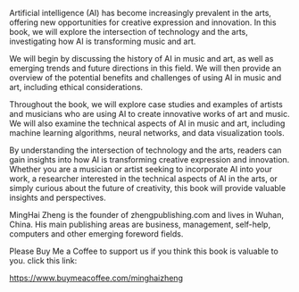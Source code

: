 
Artificial intelligence (AI) has become increasingly prevalent in the arts, offering new opportunities for creative expression and innovation. In this book, we will explore the intersection of technology and the arts, investigating how AI is transforming music and art.

We will begin by discussing the history of AI in music and art, as well as emerging trends and future directions in this field. We will then provide an overview of the potential benefits and challenges of using AI in music and art, including ethical considerations.

Throughout the book, we will explore case studies and examples of artists and musicians who are using AI to create innovative works of art and music. We will also examine the technical aspects of AI in music and art, including machine learning algorithms, neural networks, and data visualization tools.

By understanding the intersection of technology and the arts, readers can gain insights into how AI is transforming creative expression and innovation. Whether you are a musician or artist seeking to incorporate AI into your work, a researcher interested in the technical aspects of AI in the arts, or simply curious about the future of creativity, this book will provide valuable insights and perspectives.

MingHai Zheng is the founder of zhengpublishing.com and lives in Wuhan, China. His main publishing areas are business, management, self-help, computers and other emerging foreword fields.

Please Buy Me a Coffee to support us if you think this book is valuable to you. click this link:

https://www.buymeacoffee.com/minghaizheng
